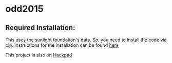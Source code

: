 odd2015
========
Required Installation: 
----------------------
This uses the sunlight foundation's data. So, you need to install the code via pip. 
Instructions for the installation can be found [here](http://sunlightfoundation.com/blog/2012/02/13/introducing-python-sunlight)

This project is also on [Hackpad](https://opendatadaydc.hackpad.com/Correlation-between-Money-and-Votes-rK20nNdsVlc)

